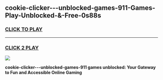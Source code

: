
## cookie-clicker---unblocked-games-911-Games-Play-Unblocked-&-Free-0s88s
<h3>
<a href="https://premium76.site?title=cookie-clicker---unblocked-games-911&ref=24A">CLICK TO PLAY</a></h3>
<hr>

<h3>
<a href="https://premium76.site?title=cookie-clicker---unblocked-games-911&ref=24A">CLICK 2 PLAY</a>
  
</h3>

<a href="https://premium76.site?title=cookie-clicker---unblocked-games-911&ref=24A"><img src="https://clearcache.store/games.png"></a>


**cookie-clicker---unblocked-games-911 games unblocked: Your Gateway to Fun and Accessible Online Gaming**
